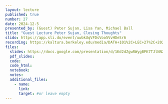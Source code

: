 ```yaml
---
layout: lecture
published: true
number: 27
date: 2024-12-5
presented_by: (Guest) Peter Sujan, Lisa Yan, Michael Ball
title: "Guest Lecture Peter Sujan, Closing Thoughts"
slido: https://app.sli.do/event/uwbkUqVFDsVoo5VvHDeSr6
recording: https://kaltura.berkeley.edu/media/DATA+101%2C+LEC+27%2C+2024-12-05/1_790u79ld/355307012
files:
  slides: https://docs.google.com/presentation/d/1Kd2dZgwRWygBPK7TJlNN2s8CA1bdLmmYOScq4ebgo-g/edit#slide=id.g31c49c462a6_0_516
  pdf_slides:
  code:
  code_html:
  notebook:
  notes:
  additional_files:
    - name:
      link:
      target: #or leave empty
---
```

